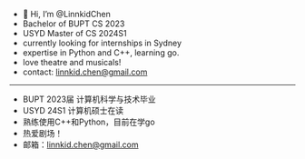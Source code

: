 - 👋 Hi, I’m @LinnkidChen
- Bachelor of BUPT CS 2023
- USYD Master of CS 2024S1
- currently looking for internships in Sydney
- expertise in Python and C++, learning go.
- love theatre and musicals!
- contact: linnkid.chen@gmail.com

---
- BUPT 2023届 计算机科学与技术毕业
- USYD 24S1 计算机硕士在读
- 熟练使用C++和Python，目前在学go
- 热爱剧场！
- 邮箱：linnkid.chen@gmail.com
<!---
LinnkidChen/LinnkidChen is a ✨ special ✨ repository because its `README.md` (this file) appears on your GitHub profile.
You can click the Preview link to take a look at your changes.
--->
